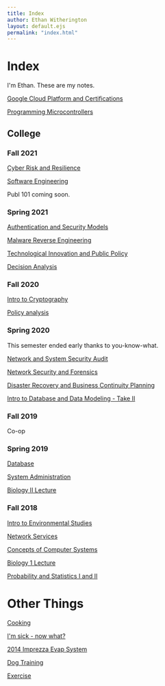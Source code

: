 ```yaml
---
title: Index
author: Ethan Witherington
layout: default.ejs
permalink: "index.html"
---
```


# Index

I'm Ethan. These are my notes.

[Google Cloud Platform and Certifications](./content/gcp/index.md)

[Programming Microcontrollers](./content/esp32/index.md)

## College

### Fall 2021

[Cyber Risk and Resilience](./content/s8/cyber/index.md)

[Software Engineering](./content/s8/swen/index.md)

Publ 101 coming soon.

### Spring 2021

[Authentication and Security Models](./content/s7/auth/index.md)

[Malware Reverse Engineering](./content/s7/malware/index.md)

[Technological Innovation and Public Policy](./content/s7/policy/index.md)

[Decision Analysis](./content/s7/decisions/index.md)

### Fall 2020

[Intro to Cryptography](./content/s6/crypto/index.md)

[Policy analysis](./content/s6/policy/index.md)

### Spring 2020

This semester ended early thanks to you-know-what.

[Network and System Security Audit](./content/s5/audit/index.md)

[Network Security and Forensics](./content/s5/NetSecForensics/index.md)

[Disaster Recovery and Business Continuity Planning](./content/s5/bcpdr/index.md)

[Intro to Database and Data Modeling - Take II](./content/s5/database/index.md)

### Fall 2019

Co-op

### Spring 2019

[Database](./content/s4/database/index.md)

[System Administration](./content/s4/sysadmin/index.md)

[Biology II Lecture](./content/s4/bio/index.md)

### Fall 2018

[Intro to Environmental Studies](./content/s3/envi/index.md)

[Network Services](./content/s3/ns/index.md)

[Concepts of Computer Systems](./content/s3/cs/index.md)

[Biology 1 Lecture](./content/s3/bio/index.md)

[Probability and Statistics I and II](./content/s3/ps/index.md)

# Other Things

[Cooking](./content/cooking/index.md)

[I'm sick - now what?](./content/other/sick.md)

[2014 Imprezza Evap System](./content/other/imprezza_evap.md)

[Dog Training](./content/other/dog.md)

[Exercise](./content/other/workout.md)
